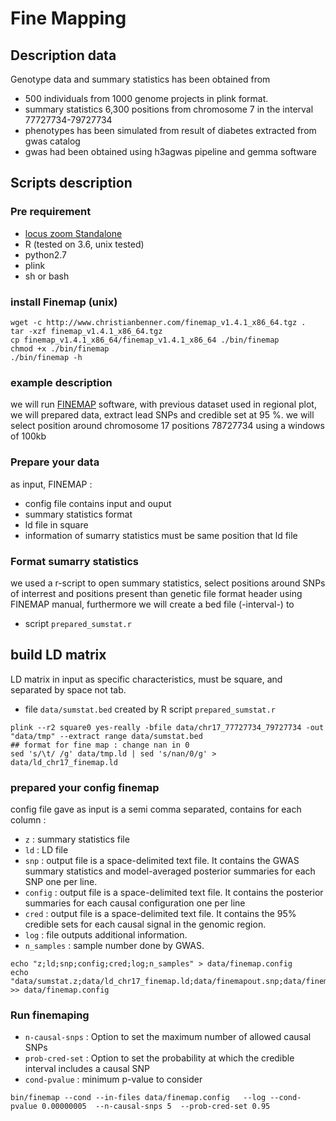 # Fine Mapping
## Description data

Genotype data and summary statistics has been obtained from
* 500 individuals from 1000 genome projects in plink format.
* summary statistics 6,300 positions from chromosome 7 in the interval 77727734-79727734
* phenotypes has been simulated from result of diabetes extracted from gwas catalog
* gwas had been obtained using h3agwas pipeline and gemma software


## Scripts description 

### Pre requirement
* [locus zoom Standalone](https://genome.sph.umich.edu/wiki/LocusZoom_Standalone)
 * R (tested on 3.6, unix tested)
 * python2.7
 * plink
 * sh or bash

### install Finemap (unix)

```
wget -c http://www.christianbenner.com/finemap_v1.4.1_x86_64.tgz .
tar -xzf finemap_v1.4.1_x86_64.tgz 
cp finemap_v1.4.1_x86_64/finemap_v1.4.1_x86_64 ./bin/finemap
chmod +x ./bin/finemap
./bin/finemap -h
```

### example description

we will run [FINEMAP](http://www.christianbenner.com/) software, with previous dataset used in regional plot, we will prepared data, extract lead SNPs and credible set at 95 %. we will select position around chromosome 17 positions 78727734 using a windows of 100kb

### Prepare your data
as input, FINEMAP :
* config file contains input and ouput
* summary statistics format
* ld file in square
* information of sumarry statistics must be same position that ld file


### Format sumarry statistics 
we used a r-script to open summary statistics, select positions around SNPs of interrest and positions present than genetic file format header using FINEMAP manual, furthermore we will create a bed file (-interval-) to 
* script `prepared_sumstat.r`

## build LD matrix
LD matrix in input as specific characteristics, must be square, and separated by space not tab.
 * file `data/sumstat.bed` created by R script `prepared_sumstat.r`

```
plink --r2 square0 yes-really -bfile data/chr17_77727734_79727734 -out "data/tmp" --extract range data/sumstat.bed
## format for fine map : change nan in 0
sed 's/\t/ /g' data/tmp.ld | sed 's/nan/0/g' > data/ld_chr17_finemap.ld
```
### prepared your config finemap
config file gave as input is a semi comma separated, contains for each column :
 * `z` : summary statistics file 
 * `ld` : LD file 
 * `snp` : output file is a space-delimited text file. It contains the GWAS summary statistics and model-averaged posterior summaries for each SNP one per line.
 * `config` :  output file is a space-delimited text file. It contains the posterior summaries for each causal configuration one per line 
 * `cred` :  output file is a space-delimited text file. It contains the 95% credible sets for each causal signal in the genomic region.
 * `log` :  file outputs additional information. 
 * `n_samples` : sample number done by GWAS.

```
echo "z;ld;snp;config;cred;log;n_samples" > data/finemap.config
echo "data/sumstat.z;data/ld_chr17_finemap.ld;data/finemapout.snp;data/finemapout.config;data/finemapout.cred;data/finemapout.log;500" >> data/finemap.config
```

### Run finemaping
* `n-causal-snps` : Option to set the maximum number of allowed causal SNPs
* `prob-cred-set` : Option to set the probability at which the credible interval includes a causal SNP
* `cond-pvalue` : minimum p-value to consider
```
bin/finemap --cond --in-files data/finemap.config   --log --cond-pvalue 0.00000005  --n-causal-snps 5  --prob-cred-set 0.95
```

